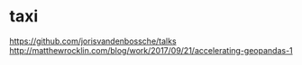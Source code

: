 # taxi


https://github.com/jorisvandenbossche/talks
http://matthewrocklin.com/blog/work/2017/09/21/accelerating-geopandas-1
